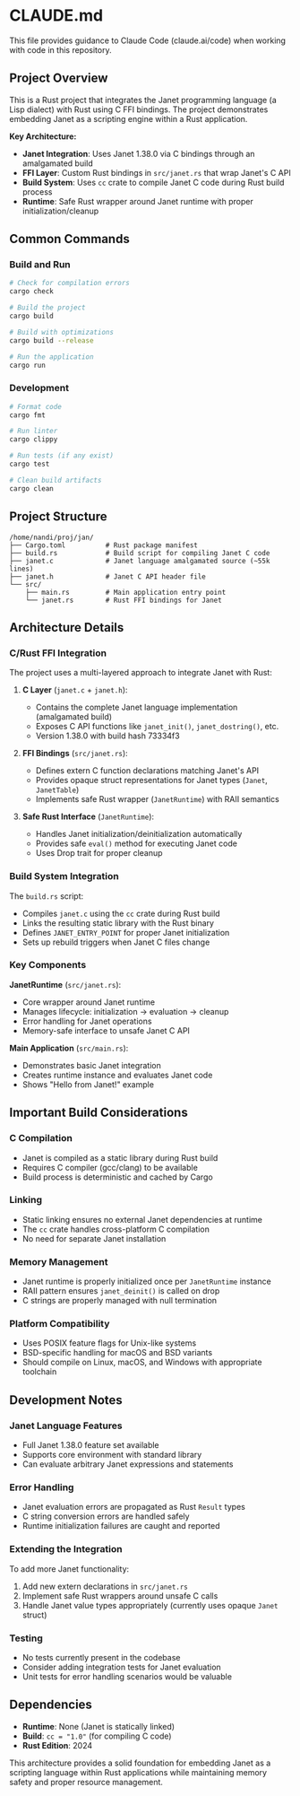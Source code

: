 # CLAUDE.md

This file provides guidance to Claude Code (claude.ai/code) when working with code in this repository.

## Project Overview

This is a Rust project that integrates the Janet programming language (a Lisp dialect) with Rust using C FFI bindings. The project demonstrates embedding Janet as a scripting engine within a Rust application.

**Key Architecture:**
- **Janet Integration**: Uses Janet 1.38.0 via C bindings through an amalgamated build
- **FFI Layer**: Custom Rust bindings in `src/janet.rs` that wrap Janet's C API
- **Build System**: Uses `cc` crate to compile Janet C code during Rust build process
- **Runtime**: Safe Rust wrapper around Janet runtime with proper initialization/cleanup

## Common Commands

### Build and Run
```bash
# Check for compilation errors
cargo check

# Build the project
cargo build

# Build with optimizations
cargo build --release

# Run the application
cargo run
```

### Development
```bash
# Format code
cargo fmt

# Run linter
cargo clippy

# Run tests (if any exist)
cargo test

# Clean build artifacts
cargo clean
```

## Project Structure

```
/home/nandi/proj/jan/
├── Cargo.toml          # Rust package manifest
├── build.rs            # Build script for compiling Janet C code
├── janet.c             # Janet language amalgamated source (~55k lines)
├── janet.h             # Janet C API header file
└── src/
    ├── main.rs         # Main application entry point
    └── janet.rs        # Rust FFI bindings for Janet
```

## Architecture Details

### C/Rust FFI Integration

The project uses a multi-layered approach to integrate Janet with Rust:

1. **C Layer** (`janet.c` + `janet.h`):
   - Contains the complete Janet language implementation (amalgamated build)
   - Exposes C API functions like `janet_init()`, `janet_dostring()`, etc.
   - Version 1.38.0 with build hash 73334f3

2. **FFI Bindings** (`src/janet.rs`):
   - Defines extern C function declarations matching Janet's API
   - Provides opaque struct representations for Janet types (`Janet`, `JanetTable`)
   - Implements safe Rust wrapper (`JanetRuntime`) with RAII semantics

3. **Safe Rust Interface** (`JanetRuntime`):
   - Handles Janet initialization/deinitialization automatically
   - Provides safe `eval()` method for executing Janet code
   - Uses Drop trait for proper cleanup

### Build System Integration

The `build.rs` script:
- Compiles `janet.c` using the `cc` crate during Rust build
- Links the resulting static library with the Rust binary
- Defines `JANET_ENTRY_POINT` for proper Janet initialization
- Sets up rebuild triggers when Janet C files change

### Key Components

**JanetRuntime** (`src/janet.rs`):
- Core wrapper around Janet runtime
- Manages lifecycle: initialization → evaluation → cleanup
- Error handling for Janet operations
- Memory-safe interface to unsafe Janet C API

**Main Application** (`src/main.rs`):
- Demonstrates basic Janet integration
- Creates runtime instance and evaluates Janet code
- Shows "Hello from Janet!" example

## Important Build Considerations

### C Compilation
- Janet is compiled as a static library during Rust build
- Requires C compiler (gcc/clang) to be available
- Build process is deterministic and cached by Cargo

### Linking
- Static linking ensures no external Janet dependencies at runtime
- The `cc` crate handles cross-platform C compilation
- No need for separate Janet installation

### Memory Management
- Janet runtime is properly initialized once per `JanetRuntime` instance
- RAII pattern ensures `janet_deinit()` is called on drop
- C strings are properly managed with null termination

### Platform Compatibility
- Uses POSIX feature flags for Unix-like systems
- BSD-specific handling for macOS and BSD variants
- Should compile on Linux, macOS, and Windows with appropriate toolchain

## Development Notes

### Janet Language Features
- Full Janet 1.38.0 feature set available
- Supports core environment with standard library
- Can evaluate arbitrary Janet expressions and statements

### Error Handling
- Janet evaluation errors are propagated as Rust `Result` types
- C string conversion errors are handled safely
- Runtime initialization failures are caught and reported

### Extending the Integration
To add more Janet functionality:
1. Add new extern declarations in `src/janet.rs`
2. Implement safe Rust wrappers around unsafe C calls
3. Handle Janet value types appropriately (currently uses opaque `Janet` struct)

### Testing
- No tests currently present in the codebase
- Consider adding integration tests for Janet evaluation
- Unit tests for error handling scenarios would be valuable

## Dependencies

- **Runtime**: None (Janet is statically linked)
- **Build**: `cc = "1.0"` (for compiling C code)
- **Rust Edition**: 2024

This architecture provides a solid foundation for embedding Janet as a scripting language within Rust applications while maintaining memory safety and proper resource management.